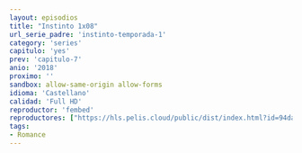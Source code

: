 ```yaml
---
layout: episodios
title: "Instinto 1x08"
url_serie_padre: 'instinto-temporada-1'
category: 'series'
capitulo: 'yes'
prev: 'capitulo-7'
anio: '2018'
proximo: ''
sandbox: allow-same-origin allow-forms
idioma: 'Castellano'
calidad: 'Full HD'
reproductor: 'fembed'
reproductores: ["https://hls.pelis.cloud/public/dist/index.html?id=94da23c55d5d168ac9b5f28e32304652"]
tags:
- Romance
---
```











